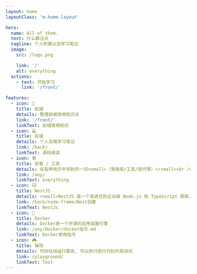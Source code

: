 ```yaml
---
layout: home
layoutClass: 'm-home-layout'

hero:
  name: All of them.
  text: 什么都沾点
  tagline: 个人积累以及学习笔记
  image:
    src: /logo.png

    link: '/'
    alt: everything
  actions:
    - text: 开始学习
      link: '/front/'

features:
  - icon: 📖
    title: 前端
    details: 整理前端常用知识点
    link: '/front/'
    linkText: 前端常用知识
  - icon: 💻
    title: 后端
    details: 个人后端学习笔记
    link: /back/
    linkText: 源码阅读
  - icon: 🛠
    title: 杂食 / 工具
    details: 在各种地方中学到的一切<small>（常用库/工具/技巧等）</small><br />
    link: /any/
    linkText: everything
  - icon: 🐱
    title: NestJS
    details: <small>NestJS 是一个渐进式的企业级 Node.js 和 TypeScript 框架，它融合了 Angular 的结构和 Express 的简洁性。</small>
    link: /back/node-frame/Nest创建
    linkText: NestJs
  - icon: 🐳
    title: Docker
    details: Docker是一个开源的应用容器引擎
    link: /any/Docker/docker指令.md
    linkText: Docker常用指令
  - icon: 🎮
    title: 操场
    details: 代码在线运行服务, 可以执行进行代码片段测试
    link: /playground/
    linkText: Test
---
```


<style>

@media (min-width: 640px) {
  .m-home-layout .image-src {
    max-width: 450px;
    max-height: 450px;
  }
}

@media (min-width: 960px) {
  .m-home-layout .image-src {
    max-width: 685px;
    max-height: 800px;
  }
}
/* 适配手机端 */
@media (max-width: 440px) {
  .m-home-layout .image-src {
    max-width: 392px;
    max-height: 392px;
  }
}

.m-home-layout .details small {
  opacity: 0.8;
}

.m-home-layout .bottom-small {
  display: block;
  margin-top: 2em;
  text-align: right;
}
</style>

